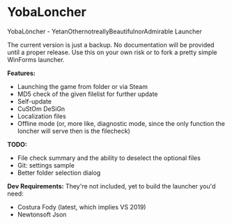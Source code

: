 # YobaLoncher
YobaLöncher - YetanOthernotreallyBeautifulnorAdmirable Launcher

The current version is just a backup. No documentation will be provided until a proper release. Use this on your own risk or to fork a pretty simple WinForms launcher.

**Features:**
- Launching the game from folder or via Steam
- MD5 check of the given filelist for further update
- Self-update
- CuStOm DeSiGn
- Localization files
- Offline mode (or, more like, diagnostic mode, since the only function the loncher will serve then is the filecheck)

**TODO:**
- File check summary and the ability to deselect the optional files
- Git: settings sample
- Better folder selection dialog

**Dev Requirements:**
They're not included, yet to build the launcher you'd need:
- Costura Fody (latest, which implies VS 2019)
- Newtonsoft Json
